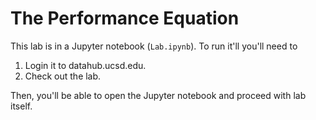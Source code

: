 # The Performance Equation

This lab is in a Jupyter notebook (`Lab.ipynb`).  To run it'll you'll need to 

1.  Login it to datahub.ucsd.edu.
2.  Check out the lab.

Then, you'll be able to open the Jupyter notebook and proceed with lab itself.
